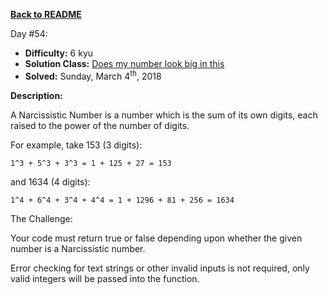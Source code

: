 ﻿<a href=https://github.com/hlais/Kata---a---Day><b>Back to README</b><a>

Day #54: 

* <b>Difficulty:</b> 6 kyu
* <b>Solution Class:</b> [Does my number look big in this](Does%20my%20number%20look%20big%20in%20this.cs)
* <b>Solved:</b>  Sunday, March 4<sup>th</sup>, 2018

<b>Description:</b>

A Narcissistic Number is a number which is the sum of its own digits, each raised to the power of the number of digits.

For example, take 153 (3 digits):

    1^3 + 5^3 + 3^3 = 1 + 125 + 27 = 153
and 1634 (4 digits):

    1^4 + 6^4 + 3^4 + 4^4 = 1 + 1296 + 81 + 256 = 1634
The Challenge:

Your code must return true or false depending upon whether the given number is a Narcissistic number.

Error checking for text strings or other invalid inputs is not required, only valid integers will be passed into the function.


